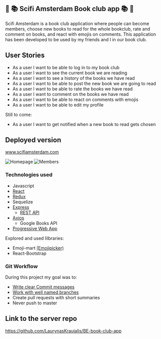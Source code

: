 ## :space_invader: :books: Scifi Amsterdam Book club app :books: :space_invader:

Scifi Amsterdam is a book club application where people can become members, choose new books to read for the whole bookclub, rate and comment on books, and react with emojis on comments. This application has been developed to be used by my friends and I in our book club.

## User Stories

- As a user I want to be able to log in to my book club
- As a user I want to see the current book we are reading
- As a user I want to see a history of the books we have read
- As a user I want to be able to post the new book we are going to read
- As a user I want to be able to rate the books we have read
- As a user I want to comment on the books we have read
- As a user I want to be able to react on comments with emojis
- As a user I want to be able to edit my profile

Still to come:

- As a user I want to get notified when a new book to read gets chosen

## Deployed version

www.scifiamsterdam.com

![Homepage](https://lh3.googleusercontent.com/Cb_rm1cJeXDnej2bcRBIWtM5nuy4kiBEzEwnrAa6W7B5uPD5xufEFZPa8CYuxJtqmT7lcDOrVw9nFmqf-oqX0jxCEsVpI8YBBz3BjCNKQU172D01EbtWw4mfBphP-DH0KnM7WZT2M7YnNL9uSALZnftn7N9rXuUS_cZLWMV6PRWgDAQRPsd-978CFfCZXsSxYbKaEMtkGKCgdzdDa0Wf65xkzcunnSKKiu0CLMXRIs1w5zdSBksLx6Abeg7sxRno-TyXaUqR1eX4BHkkcVEAGRCtIjVcPxudSjLCJmvxiBi5anCxA1RWJISxWi2AnZf7IuI6hVMUXvxF0JZlMVL6LSRF6jm1HSzb8fCPJY0akLM3LDSn-xBhU1S1-Ety-YQkkWmFNhOq_WSXPkFUoiBFAxOaUrO_rJ9aUOzvd75tOLfJM7kF3aoSnjKSJFnYXHAw4CWql8C4lJ57zJiD5ORmrGVYWR9C7MNVjO7-mRLAEisuLNdqtbkqjRIEO9uIzXfmgGvrD17IGAIdOASQcp4HQWdYeIfVvcJPPvMcpp0TcJZ4ki5qItNehuGl8ZVqnCUjeM9eguG17VEx5zugx9BYHj3Bfwmu0pzgdaeqmdUKXREti9gp_GGHJZX_96jg1ab3vjkaoW192aS6XydAORUMJPK0ZYcAyn2iM1W6D6lsYciJkr3MKQV4ZFtYTE12=w363-h752-no?authuser=0)
![Members](https://lh3.googleusercontent.com/fm9BLE7AmnWAg_8Ohc6Pfs0l5exo6dtQPA4QYrbTS8zNHvLwN89jfG6l30RS0pbFC4rR2_R4ApP7ozWLd7rqsbuXE_3hRZJnM1YiWdAdizNbuCeD8bPmXv7qqqwHU1TxP6VV_cexLAGW1R7vkZXmTgQO8WKXi_k8Dqf46kRYkwHvRieYVz7fTD3qakVFvRZ1Ux8CegHU0C-SBKJ9Qx_tiMCbQSUNupb1_xy8O_RT673Xs0MMIpIggcFN5I1lqmYXsSWK-QV5iCPSKHusqA2dyF-cCqGRFPQi9-KXX3wKFizeA626RJWyJXcqUMoW-c-hKGHpvHxfeRa8LQpEW0P75oBhoVVgX_XxA6bhG-9zhrbd4K0cvJW3Aqr7B6RccsL-rc9FlS7lulX-HbhKSGNURpoZ4yeOSsIpjiVL4QXQbMofoMyFDdrnZ-aEDDwxNwSU3lFqsz-xlyUpYb_BFrKrVdnSv4QFFSVlXATCP9F15RvvlFfKVLO3ZyQmXRfn2xkdNyA4RH0LdmbOhBG3QbPPPQRnugS-qCWV8esgZKnoJx8VnMqMXK2Qo8KlPvme-Em8WTiKnLh-dBsOg0Q7bB4GSCBQEpYc_yRWgaVcf_61tRzwMU2WtkrNlaUNoUOwoaJ_upXCjv3yUZsn2QUgY5BGjOTBJHbuS3KLeaCNNuzIMuJY4_7Q5mHsBIa5Erty=w363-h752-no?authuser=0)

### Technologies used

- Javascript
- [React](https://github.com/LaurynasKraujalis/FE-book-club-app/blob/master/src/components/HomepageDisplay/index.js)
- [Redux](https://github.com/LaurynasKraujalis/FE-book-club-app/tree/master/src/store/details)
- Sequelize
- [Express](https://github.com/LaurynasKraujalis/BE-book-club-app/blob/master/index.js)
  - [REST API](https://github.com/LaurynasKraujalis/BE-book-club-app/blob/master/routers/detailsRouter.js)
- [Axios](https://github.com/LaurynasKraujalis/FE-book-club-app/blob/master/src/components/SearchNewBook/index.js)
  - Google Books API
- [Progressive Web App](https://github.com/LaurynasKraujalis/FE-book-club-app/blob/master/public/manifest.json)

Explored and used lilbraries:

- Emoji-mart [(Emojipicker)](https://github.com/LaurynasKraujalis/FE-book-club-app/blob/master/src/components/EmojiReactions/index.js)
- React-Bootstrap

### Git Workflow

During this project my goal was to:

- [Write clear Commit messages](https://github.com/LaurynasKraujalis/FE-book-club-app/commits/master)
- [Work with well named branches](https://github.com/LaurynasKraujalis/FE-book-club-app/branches/yours)
- Create pull requests with short summaries
- Never push to master

## Link to the server repo

https://github.com/LaurynasKraujalis/BE-book-club-app
